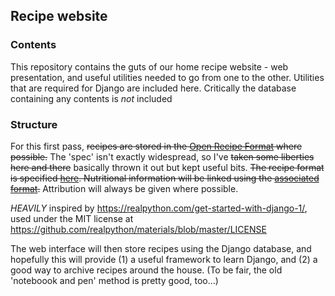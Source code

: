 ## Recipe website

### Contents
This repository contains the guts of our home recipe website - web presentation, and useful utilities needed to go from one to the other. Utilities that are required for Django are included here. Critically the database containing any contents is _not_ included

### Structure
For this first pass, ~~recipes are stored in the [Open Recipe Format](https://open-recipe-format.readthedocs.io/en/latest/) where possible.~~ The 'spec' isn't exactly widespread, so I've ~~taken some liberties here and there~~ basically thrown it out but kept useful bits. ~~The recipe format is specified [here](https://open-recipe-format.readthedocs.io/en/latest/topics/reference/orf.html). Nutritional information will be linked using the [associated format](https://open-recipe-format.readthedocs.io/en/latest/topics/reference/onf.html).~~ Attribution will always be given where possible.

_HEAVILY_ inspired by https://realpython.com/get-started-with-django-1/, used under the MIT license at https://github.com/realpython/materials/blob/master/LICENSE



The web interface will then store recipes using the Django database, and hopefully this will provide (1) a useful framework to learn Django, and (2) a good way to archive recipes around the house. (To be fair, the old 'noteboook and pen' method is pretty good, too...)
